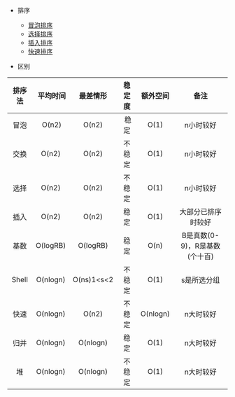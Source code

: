 - 排序
  - [冒泡排序](./sort/BubbleSort.md)
  - [选择排序](./sort/SelectSort.md)
  - [插入排序](./sort/InsertSort.md)
  - [快速排序](./sort/QuickSort.md)

- 区别

| 排序法 | 平均时间 | 最差情形 | 稳定度 | 额外空间 | 备注 |
| :---: | :-----: | :----: | :---: | :-----: | :---: |
| 冒泡 | O(n2) |	O(n2) | 稳定	| O(1) | n小时较好 |
| 交换 | O(n2) | O(n2) | 不稳定 | O(1) |	n小时较好 |
| 选择 | O(n2) | O(n2) | 不稳定 | O(1) | n小时较好 |
| 插入 | O(n2) | O(n2) | 稳定 | O(1) | 大部分已排序时较好 |
| 基数 | O(logRB) | O(logRB) | 稳定 | O(n) | B是真数(0-9)，R是基数(个十百) |
| Shell | O(nlogn) | O(ns)1<s<2 | 不稳定 | O(1) | s是所选分组 |
| 快速 | O(nlogn) | O(n2) | 不稳定 | O(nlogn) | n大时较好 |
| 归并 | O(nlogn) | O(nlogn) | 稳定 | O(1) | n大时较好 |
| 堆 | O(nlogn) | O(nlogn) | 不稳定 | O(1) | n大时较好 |
